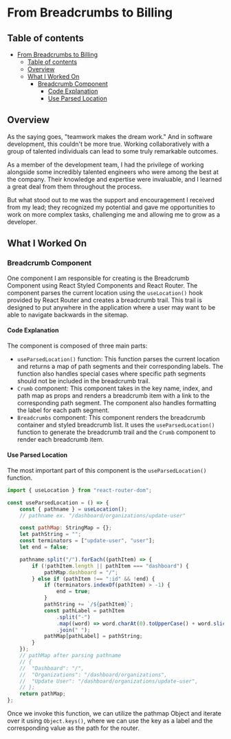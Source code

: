 # From Breadcrumbs to Billing

## Table of contents

- [From Breadcrumbs to Billing](#from-breadcrumbs-to-billing)
  - [Table of contents](#table-of-contents)
  - [Overview](#overview)
  - [What I Worked On](#what-i-worked-on)
    - [Breadcrumb Component](#breadcrumb-component)
      - [Code Explanation](#code-explanation)
      - [Use Parsed Location](#use-parsed-location)

## Overview

As the saying goes, "teamwork makes the dream work." And in software development, this couldn't be more true. Working collaboratively with a group of talented individuals can lead to some truly remarkable outcomes.

As a member of the development team, I had the privilege of working alongside some incredibly talented engineers who were among the best at the company. Their knowledge and expertise were invaluable, and I learned a great deal from them throughout the process.

But what stood out to me was the support and encouragement I received from my lead; they recognized my potential and gave me opportunities to work on more complex tasks, challenging me and allowing me to grow as a developer.

## What I Worked On

### Breadcrumb Component

One component I am responsible for creating is the Breadcrumb Component using React Styled Components and React Router. The component parses the current location using the `useLocation()` hook provided by React Router and creates a breadcrumb trail. This trail is designed to put anywhere in the application where a user may want to be able to navigate backwards in the sitemap.

#### Code Explanation

The component is composed of three main parts:

- `useParsedLocation()` function: This function parses the current location and returns a map of path segments and their corresponding labels. The function also handles special cases where specific path segments should not be included in the breadcrumb trail.
- `Crumb` component: This component takes in the key name, index, and path map as props and renders a breadcrumb item with a link to the corresponding path segment. The component also handles formatting the label for each path segment.
- `Breadcrumbs` component: This component renders the breadcrumb container and styled breadcrumb list. It uses the `useParsedLocation()` function to generate the breadcrumb trail and the `Crumb` component to render each breadcrumb item.

#### Use Parsed Location

The most important part of this component is the `useParsedLocation()` function.

```js
import { useLocation } from "react-router-dom";

const useParsedLocation = () => {
	const { pathname } = useLocation();
	// pathname ex. "/dashboard/organizations/update-user"

	const pathMap: StringMap = {};
	let pathString = "";
	const terminators = ["update-user", "user"];
	let end = false;

	pathname.split("/").forEach((pathItem) => {
		if (!pathItem.length || pathItem === "dashboard") {
			pathMap.dashboard = "/";
		} else if (pathItem !== ":id" && !end) {
			if (terminators.indexOf(pathItem) > -1) {
				end = true;
			}
			pathString += `/${pathItem}`;
			const pathLabel = pathItem
				.split("-")
				.map((word) => word.charAt(0).toUpperCase() + word.slice(1))
				.join(" ");
			pathMap[pathLabel] = pathString;
		}
	});
	// pathMap after parsing pathname
	// {
	//	"Dashboard": "/",
	//	"Organizations": "/dashboard/organizations",
	//	"Update User": "/dashboard/organizations/update-user",
	// };
	return pathMap;
};
```

Once we invoke this function, we can utilize the pathmap Object and iterate over it using `Object.keys()`, where we can use the key as a label and the corresponding value as the path for the router.
